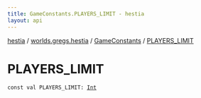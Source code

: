 ```yaml
---
title: GameConstants.PLAYERS_LIMIT - hestia
layout: api
---
```


<div class='api-docs-breadcrumbs'><a href="../../index.html">hestia</a> / <a href="../index.html">worlds.gregs.hestia</a> / <a href="index.html">GameConstants</a> / <a href="./-p-l-a-y-e-r-s_-l-i-m-i-t.html">PLAYERS_LIMIT</a></div>

# PLAYERS_LIMIT

<div class="signature"><code><span class="keyword">const</span> <span class="keyword">val </span><span class="identifier">PLAYERS_LIMIT</span><span class="symbol">: </span><a href="https://kotlinlang.org/api/latest/jvm/stdlib/kotlin/-int/index.html"><span class="identifier">Int</span></a></code></div>
